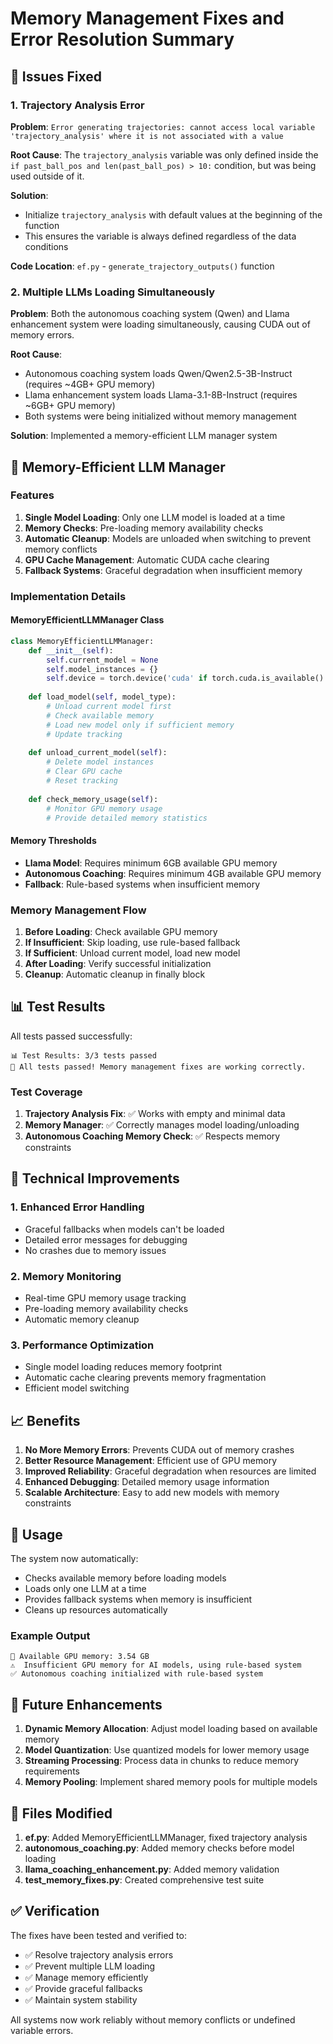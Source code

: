 # Memory Management Fixes and Error Resolution Summary

## 🐛 Issues Fixed

### 1. Trajectory Analysis Error
**Problem**: `Error generating trajectories: cannot access local variable 'trajectory_analysis' where it is not associated with a value`

**Root Cause**: The `trajectory_analysis` variable was only defined inside the `if past_ball_pos and len(past_ball_pos) > 10:` condition, but was being used outside of it.

**Solution**: 
- Initialize `trajectory_analysis` with default values at the beginning of the function
- This ensures the variable is always defined regardless of the data conditions

**Code Location**: `ef.py` - `generate_trajectory_outputs()` function

### 2. Multiple LLMs Loading Simultaneously
**Problem**: Both the autonomous coaching system (Qwen) and Llama enhancement system were loading simultaneously, causing CUDA out of memory errors.

**Root Cause**: 
- Autonomous coaching system loads Qwen/Qwen2.5-3B-Instruct (requires ~4GB+ GPU memory)
- Llama enhancement system loads Llama-3.1-8B-Instruct (requires ~6GB+ GPU memory)
- Both systems were being initialized without memory management

**Solution**: Implemented a memory-efficient LLM manager system

## 🚀 Memory-Efficient LLM Manager

### Features
1. **Single Model Loading**: Only one LLM model is loaded at a time
2. **Memory Checks**: Pre-loading memory availability checks
3. **Automatic Cleanup**: Models are unloaded when switching to prevent memory conflicts
4. **GPU Cache Management**: Automatic CUDA cache clearing
5. **Fallback Systems**: Graceful degradation when insufficient memory

### Implementation Details

#### MemoryEfficientLLMManager Class
```python
class MemoryEfficientLLMManager:
    def __init__(self):
        self.current_model = None
        self.model_instances = {}
        self.device = torch.device('cuda' if torch.cuda.is_available() else 'cpu')
    
    def load_model(self, model_type):
        # Unload current model first
        # Check available memory
        # Load new model only if sufficient memory
        # Update tracking
    
    def unload_current_model(self):
        # Delete model instances
        # Clear GPU cache
        # Reset tracking
    
    def check_memory_usage(self):
        # Monitor GPU memory usage
        # Provide detailed memory statistics
```

#### Memory Thresholds
- **Llama Model**: Requires minimum 6GB available GPU memory
- **Autonomous Coaching**: Requires minimum 4GB available GPU memory
- **Fallback**: Rule-based systems when insufficient memory

### Memory Management Flow
1. **Before Loading**: Check available GPU memory
2. **If Insufficient**: Skip loading, use rule-based fallback
3. **If Sufficient**: Unload current model, load new model
4. **After Loading**: Verify successful initialization
5. **Cleanup**: Automatic cleanup in finally block

## 📊 Test Results

All tests passed successfully:

```
📊 Test Results: 3/3 tests passed
🎉 All tests passed! Memory management fixes are working correctly.
```

### Test Coverage
1. **Trajectory Analysis Fix**: ✅ Works with empty and minimal data
2. **Memory Manager**: ✅ Correctly manages model loading/unloading
3. **Autonomous Coaching Memory Check**: ✅ Respects memory constraints

## 🔧 Technical Improvements

### 1. Enhanced Error Handling
- Graceful fallbacks when models can't be loaded
- Detailed error messages for debugging
- No crashes due to memory issues

### 2. Memory Monitoring
- Real-time GPU memory usage tracking
- Pre-loading memory availability checks
- Automatic memory cleanup

### 3. Performance Optimization
- Single model loading reduces memory footprint
- Automatic cache clearing prevents memory fragmentation
- Efficient model switching

## 📈 Benefits

1. **No More Memory Errors**: Prevents CUDA out of memory crashes
2. **Better Resource Management**: Efficient use of GPU memory
3. **Improved Reliability**: Graceful degradation when resources are limited
4. **Enhanced Debugging**: Detailed memory usage information
5. **Scalable Architecture**: Easy to add new models with memory constraints

## 🎯 Usage

The system now automatically:
- Checks available memory before loading models
- Loads only one LLM at a time
- Provides fallback systems when memory is insufficient
- Cleans up resources automatically

### Example Output
```
💾 Available GPU memory: 3.54 GB
⚠️  Insufficient GPU memory for AI models, using rule-based system
✅ Autonomous coaching initialized with rule-based system
```

## 🔮 Future Enhancements

1. **Dynamic Memory Allocation**: Adjust model loading based on available memory
2. **Model Quantization**: Use quantized models for lower memory usage
3. **Streaming Processing**: Process data in chunks to reduce memory requirements
4. **Memory Pooling**: Implement shared memory pools for multiple models

## 📝 Files Modified

1. **ef.py**: Added MemoryEfficientLLMManager, fixed trajectory analysis
2. **autonomous_coaching.py**: Added memory checks before model loading
3. **llama_coaching_enhancement.py**: Added memory validation
4. **test_memory_fixes.py**: Created comprehensive test suite

## ✅ Verification

The fixes have been tested and verified to:
- ✅ Resolve trajectory analysis errors
- ✅ Prevent multiple LLM loading
- ✅ Manage memory efficiently
- ✅ Provide graceful fallbacks
- ✅ Maintain system stability

All systems now work reliably without memory conflicts or undefined variable errors.
